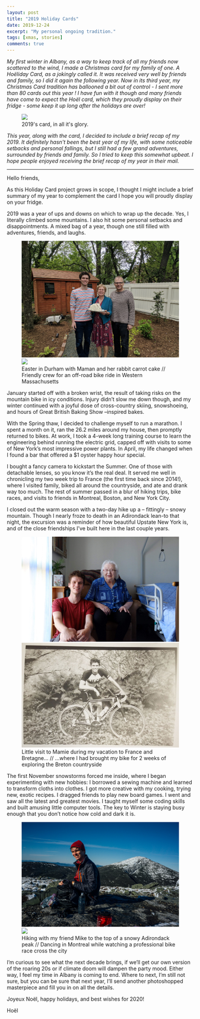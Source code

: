 ```yaml
---
layout: post
title: "2019 Holiday Cards"
date: 2019-12-24
excerpt: "My personal ongoing tradition."
tags: [xmas, stories]
comments: true
---
```


*My first winter in Albany, as a way to keep track of all my friends now scattered to the wind, I made a Christmas card for my family of one. A Hoëliday Card, as a jokingly called it. It was received very well by friends and family, so I did it again the following year. Now in its third year, my Christmas Card tradition has ballooned a bit out of control - I sent more than 80 cards out this year ! I have fun with it though and many friends have come to expect the Hoël card, which they proudly display on their fridge - some keep it up long after the holidays are over!*

<figure >
	<a href="https://raw.githubusercontent.com/hoelwiesner/hoelwiesner.github.io/master/assets/img/misc/2019xmas.png"><img src="https://raw.githubusercontent.com/hoelwiesner/hoelwiesner.github.io/master/assets/img/misc/2019xmas.png"></a>
	<figcaption>2019's card, in all it's glory.</figcaption>
</figure>

*This year, along with the card, I decided to include a brief recap of my 2019. It definitely hasn't been the best year of my life, with some noticeable setbacks and personal fallings, but I still had a few grand adventures, surrounded by friends and family. So I tried to keep this somewhat upbeat. I hope people enjoyed receiving the brief recap of my year in their mail.*

***

Hello friends,

As this Holiday Card project grows in scope, I thought I might include a brief summary of my year to complement the card I hope you will proudly display on your fridge. 

2019 was a year of ups and downs on which to wrap up the decade. Yes, I literally climbed some mountains. I also hit some personal setbacks and disappointments. A mixed bag of a year, though one still filled with adventures, friends, and laughs.

<figure class="half">
	<a href="https://raw.githubusercontent.com/hoelwiesner/hoelwiesner.github.io/master/assets/img/misc/2019easter.jpg"><img src="https://raw.githubusercontent.com/hoelwiesner/hoelwiesner.github.io/master/assets/img/misc/2019easter.jpg"></a>
    <a href="https://raw.githubusercontent.com/hoelwiesner/hoelwiesner.github.io/master/assets/img/D2R2/crew.jpg"><img src="https://raw.githubusercontent.com/hoelwiesner/hoelwiesner.github.io/master/assets/img/D2R2/crew.jpg"></a>
	<figcaption>Easter in Durham with Maman and her rabbit carrot cake // Friendly crew for an off-road bike ride in Western Massachusetts</figcaption>
</figure>

January started off with a broken wrist, the result of taking risks on the mountain bike in icy conditions. Injury didn’t slow me down though, and my winter continued with a joyful dose of cross-country skiing, snowshoeing, and hours of Great British Baking Show –inspired bakes.

With the Spring thaw, I decided to challenge myself to run a marathon. I spent a month on it, ran the 26.2 miles around my house, then promptly returned to bikes. At work, I took a 4-week long training course to learn the engineering behind running the electric grid, capped off with visits to some of New York’s most impressive power plants. In April, my life changed when I found a bar that offered a $1 oyster happy hour special.

I bought a fancy camera to kickstart the Summer. One of those with detachable lenses, so you know it’s the real deal. It served me well in chronicling my two week trip to France (the first time back since 2014!), where I visited family, biked all around the countryside, and ate and drank way too much. The rest of summer passed in a blur of hiking trips, bike races, and visits to friends in Montreal, Boston, and New York City. 

I closed out the warm season with a two-day hike up a – fittingly – snowy mountain. Though I nearly froze to death in an Adirondack lean-to that night, the excursion was a reminder of how beautiful Upstate New York is, and of the close friendships I’ve built here in the last couple years. 

<figure class="half">
	<a href="https://raw.githubusercontent.com/hoelwiesner/hoelwiesner.github.io/master/assets/img/Bretagne%202019/mamie.jpg"><img src="https://raw.githubusercontent.com/hoelwiesner/hoelwiesner.github.io/master/assets/img/Bretagne%202019/mamie.jpg"></a>
    <a href="https://raw.githubusercontent.com/hoelwiesner/hoelwiesner.github.io/master/assets/misc/2019charlesVelo.jpg"><img src="https://raw.githubusercontent.com/hoelwiesner/hoelwiesner.github.io/master/assets/img/misc/2019charlesVelo.jpg"></a>
	<figcaption>Little visit to Mamie during my vacation to France and Bretagne… // …where I had brought my bike for 2 weeks of exploring the Breton countryside</figcaption>
</figure>

The first November snowstorms forced me inside, where I began experimenting with new hobbies: I borrowed a sewing machine and learned to transform cloths into clothes. I got more creative with my cooking, trying new, exotic recipes. I dragged friends to play new board games. I went and saw all the latest and greatest movies. I taught myself some coding skills and built amusing little computer tools. The key to Winter is staying busy enough that you don’t notice how cold and dark it is.

<figure class="half">
	<a href="https://raw.githubusercontent.com/hoelwiesner/hoelwiesner.github.io/master/assets/img/campingTrip/camping-skylight.jpg"><img src="https://raw.githubusercontent.com/hoelwiesner/hoelwiesner.github.io/master/assets/img/campingTrip/camping-skylight.jpg"></a>
    <a href="https://raw.githubusercontent.com/hoelwiesner/hoelwiesner.github.io/master/assets/misc/2019jeffDance.jpg"><img src="https://raw.githubusercontent.com/hoelwiesner/hoelwiesner.github.io/master/assets/img/misc/2019jeffDance.jpg"></a>
	<figcaption>Hiking with my friend Mike to the top of a snowy Adirondack peak // Dancing in Montreal while watching a professional bike race cross the city </figcaption>
</figure>

I’m curious to see what the next decade brings, if we’ll get our own version of the roaring 20s or if climate doom will dampen the party mood. Either way, I feel my time in Albany is coming to end. Where to next, I’m still not sure, but you can be sure that next year, I’ll send another photoshopped masterpiece and fill you in on all the details.

Joyeux Noël, happy holidays, and best wishes for 2020!

Hoël
